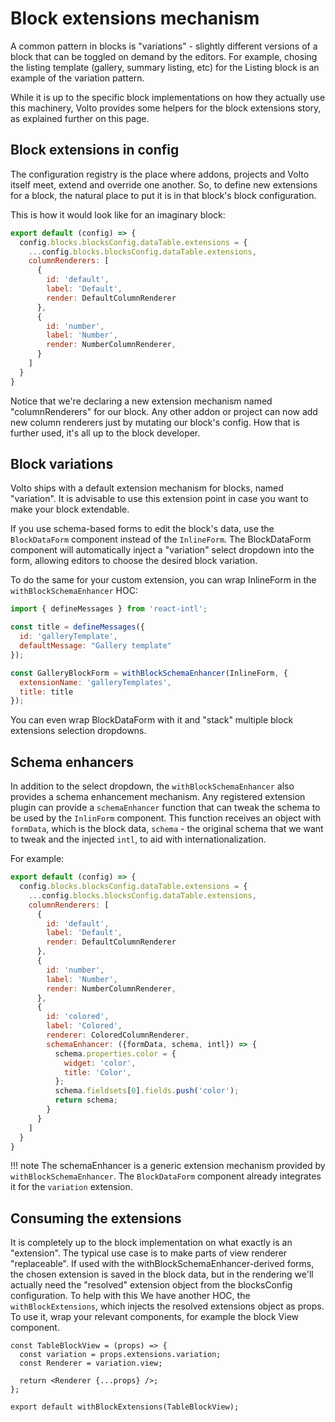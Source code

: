# Block extensions mechanism

A common pattern in blocks is "variations" - slightly different versions of
a block that can be toggled on demand by the editors. For example, chosing the
listing template (gallery, summary listing, etc) for the Listing block is
an example of the variation pattern.

While it is up to the specific block implementations on how they actually use
this machinery, Volto provides some helpers for the block extensions story, as
explained further on this page.


## Block extensions in config

The configuration registry is the place where addons, projects and Volto itself
meet, extend and override one another. So, to define new extensions for
a block, the natural place to put it is in that block's block configuration.

This is how it would look like for an imaginary block:

```jsx
export default (config) => {
  config.blocks.blocksConfig.dataTable.extensions = {
    ...config.blocks.blocksConfig.dataTable.extensions,
    columnRenderers: [
      {
        id: 'default',
        label: 'Default',
        render: DefaultColumnRenderer
      },
      {
        id: 'number',
        label: 'Number',
        render: NumberColumnRenderer,
      }
    ]
  }
}
```

Notice that we're declaring a new extension mechanism named "columnRenderers"
for our block. Any other addon or project can now add new column renderers just
by mutating our block's config. How that is further used, it's all up to the
block developer.

## Block variations

Volto ships with a default extension mechanism for blocks, named "variation".
It is advisable to use this extension point in case you want to make your block
extendable.

If you use schema-based forms to edit the block's data, use the `BlockDataForm`
component instead of the `InlineForm`. The BlockDataForm component will
automatically inject a "variation" select dropdown into the form, allowing
editors to choose the desired block variation.

To do the same for your custom extension, you can wrap InlineForm in the
`withBlockSchemaEnhancer` HOC:

```jsx
import { defineMessages } from 'react-intl';

const title = defineMessages({
  id: 'galleryTemplate',
  defaultMessage: "Gallery template"
});

const GalleryBlockForm = withBlockSchemaEnhancer(InlineForm, {
  extensionName: 'galleryTemplates',
  title: title
});
```

You can even wrap BlockDataForm with it and "stack" multiple block extensions
selection dropdowns.

## Schema enhancers

In addition to the select dropdown, the `withBlockSchemaEnhancer` also provides
a schema enhancement mechanism. Any registered extension plugin can provide
a `schemaEnhancer` function that can tweak the schema to be used by the
`InlinForm` component. This function receives an object with `formData`, which
is the block data, `schema` - the original schema that we want to tweak and the
injected `intl`, to aid with internationalization.

For example:

```jsx
export default (config) => {
  config.blocks.blocksConfig.dataTable.extensions = {
    ...config.blocks.blocksConfig.dataTable.extensions,
    columnRenderers: [
      {
        id: 'default',
        label: 'Default',
        render: DefaultColumnRenderer
      },
      {
        id: 'number',
        label: 'Number',
        render: NumberColumnRenderer,
      },
      {
        id: 'colored',
        label: 'Colored',
        renderer: ColoredColumnRenderer,
        schemaEnhancer: ({formData, schema, intl}) => {
          schema.properties.color = {
            widget: 'color',
            title: 'Color',
          };
          schema.fieldsets[0].fields.push('color');
          return schema;
        }
      }
    ]
  }
}
```

!!! note
    The schemaEnhancer is a generic extension mechanism provided by
    `withBlockSchemaEnhancer`. The `BlockDataForm` component already integrates
    it for the `variation` extension.

## Consuming the extensions

It is completely up to the block implementation on what exactly is an
"extension". The typical use case is to make parts of view renderer
"replaceable". If used with the withBlockSchemaEnhancer-derived forms, the
chosen extension is saved in the block data, but in the rendering we'll
actually need the "resolved" extension object from the blocksConfig
configuration. To help with this We have another HOC, the
`withBlockExtensions`, which injects the resolved extensions object as props.
To use it, wrap your relevant components, for example the block View component.


```
const TableBlockView = (props) => {
  const variation = props.extensions.variation;
  const Renderer = variation.view;

  return <Renderer {...props} />;
};

export default withBlockExtensions(TableBlockView);
```
